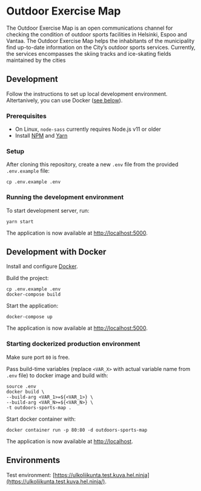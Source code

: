 # Outdoor Exercise Map

The Outdoor Exercise Map is an open communications channel for checking the condition of outdoor sports facilities in Helsinki, Espoo and Vantaa. The Outdoor Exercise Map helps the inhabitants of the municipality find up-to-date information on the City’s outdoor sports services. Currently, the services encompasses the skiing tracks and ice-skating fields maintained by the cities 

## Development

Follow the instructions to set up local development environment. Altertanively, you can use Docker ([see below](#development-with-docker)).

### Prerequisites

- On Linux, `node-sass` currently requires Node.js v11 or older
- Install [NPM](https://www.npmjs.com/) and [Yarn](https://yarnpkg.com)

### Setup

After cloning this repository, create a new `.env` file from the provided `.env.example` file:

```
cp .env.example .env
```

### Running the development environment

To start development server, run:

```
yarn start
```

The application is now available at [http://localhost:5000](http://localhost:5000/).

## Development with Docker

Install and configure [Docker](https://www.docker.com/).

Build the project:

```
cp .env.example .env
docker-compose build
```

Start the application:

```
docker-compose up
```

The application is now available at [http://localhost:5000](http://localhost:5000/).

### Starting dockerized production environment

Make sure port `80` is free.

Pass build-time variables (replace `<VAR_X>` with actual variable name from `.env` file) to docker image and build with:

```
source .env
docker build \
--build-arg <VAR_1>=${<VAR_1>} \
--build-arg <VAR_N>=${<VAR_N>} \
-t outdoors-sports-map .
```

Start docker container with:
```
docker container run -p 80:80 -d outdoors-sports-map
```

The application is now available at [http://localhost](http://localhost/).

## Environments

Test environment: [https://ulkoliikunta.test.kuva.hel.ninja](https://ulkoliikunta.test.kuva.hel.ninja/).
